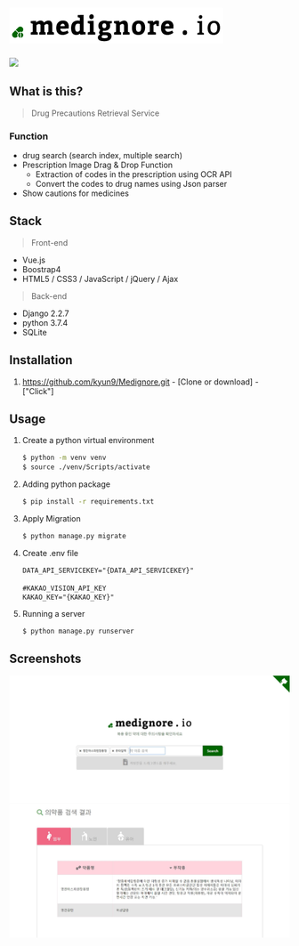 <h1><img src="./img/logo.png"></h1>
 <img src="https://img.shields.io/badge/Contributors-4-yellow.svg">

## What is this?

> Drug Precautions Retrieval Service

### Function

* drug search (search index, multiple search)
* Prescription Image Drag & Drop Function
  * Extraction of codes in the prescription using OCR API
  * Convert the codes to drug names using Json parser
* Show cautions for medicines



## Stack

> Front-end

* Vue.js
* Boostrap4
* HTML5 / CSS3 / JavaScript / jQuery / Ajax

> Back-end

* Django 2.2.7
* python 3.7.4
* SQLite



## Installation

1. https://github.com/kyun9/Medignore.git  - [Clone or download] - ["Click"]

   

## Usage

1. Create a python virtual environment

   ```bash
   $ python -m venv venv
   $ source ./venv/Scripts/activate
   ```

2. Adding python package

   ```bash
   $ pip install -r requirements.txt
   ```

3. Apply Migration

   ```bash
   $ python manage.py migrate
   ```

4. Create .env file

   ```
   DATA_API_SERVICEKEY="{DATA_API_SERVICEKEY}"
   
   #KAKAO_VISION_API_KEY
   KAKAO_KEY="{KAKAO_KEY}"  
   ```

5. Running a server

   ```bash
   $ python manage.py runserver
   ```



## Screenshots

<img src="./img/medignore_main.JPG">

<img src="./img/medignore_result.JPG">

